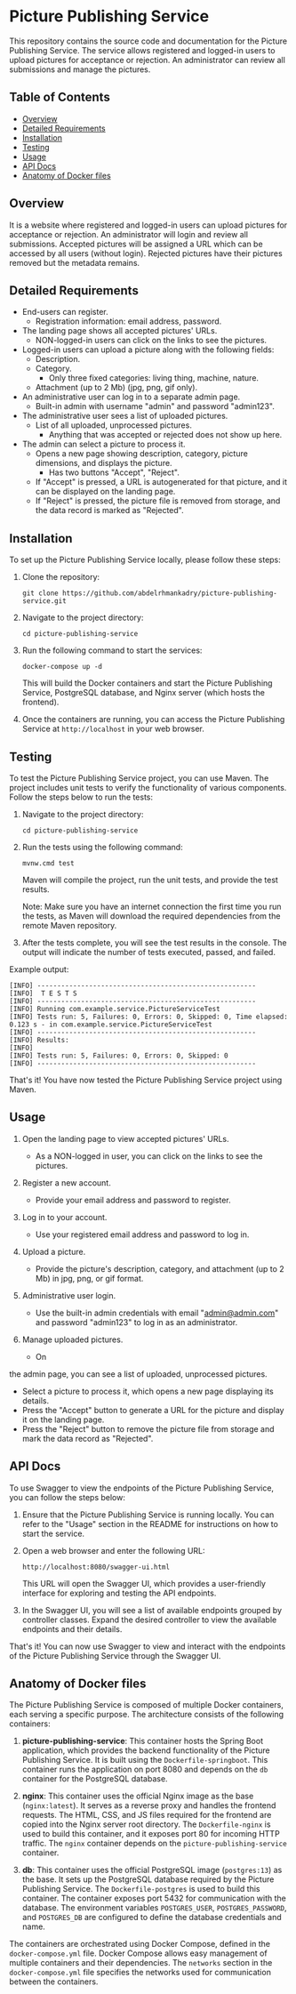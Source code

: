 # Picture Publishing Service

This repository contains the source code and documentation for the Picture Publishing Service. The service allows registered and logged-in users to upload pictures for acceptance or rejection. An administrator can review all submissions and manage the pictures.

## Table of Contents

- [Overview](#overview)
- [Detailed Requirements](#detailed-requirements)
- [Installation](#installation)
- [Testing](#testing)
- [Usage](#usage)
- [API Docs](#api-docs)
- [Anatomy of Docker files](#anatomy-of-docker-files)

## Overview

It is a website where registered and logged-in users can upload pictures for acceptance or rejection. An administrator will login and review all submissions. Accepted pictures will be assigned a URL which can be accessed by all users (without login). Rejected pictures have their pictures removed but the metadata remains.

## Detailed Requirements

- End-users can register.
  - Registration information: email address, password.
- The landing page shows all accepted pictures' URLs.
  - NON-logged-in users can click on the links to see the pictures.
- Logged-in users can upload a picture along with the following fields:
  - Description.
  - Category.
    - Only three fixed categories: living thing, machine, nature.
  - Attachment (up to 2 Mb) (jpg, png, gif only).
- An administrative user can log in to a separate admin page.
  - Built-in admin with username "admin" and password "admin123".
- The administrative user sees a list of uploaded pictures.
  - List of all uploaded, unprocessed pictures.
    - Anything that was accepted or rejected does not show up here.
- The admin can select a picture to process it.
  - Opens a new page showing description, category, picture dimensions, and displays the picture.
    - Has two buttons "Accept", "Reject".
  - If "Accept" is pressed, a URL is autogenerated for that picture, and it can be displayed on the landing page.
  - If "Reject" is pressed, the picture file is removed from storage, and the data record is marked as "Rejected".

## Installation

To set up the Picture Publishing Service locally, please follow these steps:

1. Clone the repository:

   ```shell
   git clone https://github.com/abdelrhmankadry/picture-publishing-service.git
   ```
2. Navigate to the project directory:

   ```shell
   cd picture-publishing-service
   ```
3. Run the following command to start the services:

   ```shell
   docker-compose up -d
   ```

   This will build the Docker containers and start the Picture Publishing Service, PostgreSQL database, and Nginx server (which hosts the frontend).

4. Once the containers are running, you can access the Picture Publishing Service at `http://localhost` in your web browser.

## Testing

To test the Picture Publishing Service project, you can use Maven. The project includes unit tests to verify the functionality of various components. Follow the steps below to run the tests:

1. Navigate to the project directory:

   ```shell
   cd picture-publishing-service
   ```
2. Run the tests using the following command:

   ```shell
   mvnw.cmd test
   ```

   Maven will compile the project, run the unit tests, and provide the test results.

   Note: Make sure you have an internet connection the first time you run the tests, as Maven will download the required dependencies from the remote Maven repository.

3. After the tests complete, you will see the test results in the console. The output will indicate the number of tests executed, passed, and failed.

Example output:

```
[INFO] -------------------------------------------------------
[INFO]  T E S T S
[INFO] -------------------------------------------------------
[INFO] Running com.example.service.PictureServiceTest
[INFO] Tests run: 5, Failures: 0, Errors: 0, Skipped: 0, Time elapsed: 0.123 s - in com.example.service.PictureServiceTest
[INFO] -------------------------------------------------------
[INFO] Results:
[INFO]
[INFO] Tests run: 5, Failures: 0, Errors: 0, Skipped: 0
[INFO] -------------------------------------------------------
```
That's it! You have now tested the Picture Publishing Service project using Maven.

## Usage

1. Open the landing page to view accepted pictures' URLs.
   - As a NON-logged in user, you can click on the links to see the pictures.

2. Register a new account.
   - Provide your email address and password to register.

3. Log in to your account.
   - Use your registered email address and password to log in.

4. Upload a picture.
   - Provide the picture's description, category, and attachment (up to 2 Mb) in jpg, png, or gif format.

5. Administrative user login.
   - Use the built-in admin credentials with email "admin@admin.com" and password "admin123" to log in as an administrator.

6. Manage uploaded pictures.
   - On

 the admin page, you can see a list of uploaded, unprocessed pictures.
   - Select a picture to process it, which opens a new page displaying its details.
   - Press the "Accept" button to generate a URL for the picture and display it on the landing page.
   - Press the "Reject" button to remove the picture file from storage and mark the data record as "Rejected".



## API Docs

To use Swagger to view the endpoints of the Picture Publishing Service, you can follow the steps below:

1. Ensure that the Picture Publishing Service is running locally. You can refer to the "Usage" section in the README for instructions on how to start the service.

2. Open a web browser and enter the following URL:

   ```
   http://localhost:8080/swagger-ui.html
   ```

   This URL will open the Swagger UI, which provides a user-friendly interface for exploring and testing the API endpoints.

3. In the Swagger UI, you will see a list of available endpoints grouped by controller classes. Expand the desired controller to view the available endpoints and their details.

That's it! You can now use Swagger to view and interact with the endpoints of the Picture Publishing Service through the Swagger UI.


## Anatomy of Docker files


The Picture Publishing Service is composed of multiple Docker containers, each serving a specific purpose. The architecture consists of the following containers:

1. **picture-publishing-service**: This container hosts the Spring Boot application, which provides the backend functionality of the Picture Publishing Service. It is built using the `Dockerfile-springboot`. This container runs the application on port 8080 and depends on the `db` container for the PostgreSQL database.

2. **nginx**: This container uses the official Nginx image as the base (`nginx:latest`). It serves as a reverse proxy and handles the frontend requests. The HTML, CSS, and JS files required for the frontend are copied into the Nginx server root directory. The `Dockerfile-nginx` is used to build this container, and it exposes port 80 for incoming HTTP traffic. The `nginx` container depends on the `picture-publishing-service` container.

3. **db**: This container uses the official PostgreSQL image (`postgres:13`) as the base. It sets up the PostgreSQL database required by the Picture Publishing Service. The `Dockerfile-postgres` is used to build this container. The container exposes port 5432 for communication with the database. The environment variables `POSTGRES_USER`, `POSTGRES_PASSWORD`, and `POSTGRES_DB` are configured to define the database credentials and name.

The containers are orchestrated using Docker Compose, defined in the `docker-compose.yml` file. Docker Compose allows easy management of multiple containers and their dependencies. The `networks` section in the `docker-compose.yml` file specifies the networks used for communication between the containers.
